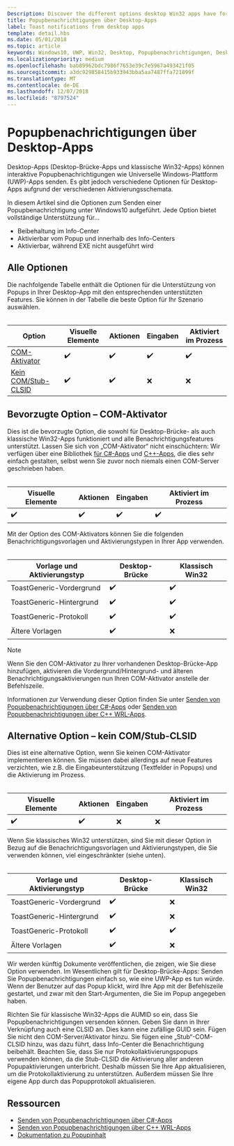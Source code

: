 ```yaml
---
Description: Discover the different options desktop Win32 apps have for sending toast notifications
title: Popupbenachrichtigungen über Desktop-Apps
label: Toast notifications from desktop apps
template: detail.hbs
ms.date: 05/01/2018
ms.topic: article
keywords: Windows10, UWP, Win32, Desktop, Popupbenachrichtigungen, Desktop-Brücke, Optionen zum Senden von Popups, COM-Server, COM-Aktivator, COM, gefälschter COM, kein COM, ohne COM, Senden von Popupbenachrichtigungen
ms.localizationpriority: medium
ms.openlocfilehash: bab89962bdc7986f7653e39c7e5967a493421f05
ms.sourcegitcommit: a3dc929858415b933943bba5aa7487ffa721899f
ms.translationtype: MT
ms.contentlocale: de-DE
ms.lasthandoff: 12/07/2018
ms.locfileid: "8797524"
---
```

# <a name="toast-notifications-from-desktop-apps"></a>Popupbenachrichtigungen über Desktop-Apps

Desktop-Apps (Desktop-Brücke-Apps und klassische Win32-Apps) können interaktive Popupbenachrichtigungen wie Universelle Windows-Plattform (UWP)-Apps senden. Es gibt jedoch verschiedene Optionen für Desktop-Apps aufgrund der verschiedenen Aktivierungsschemata.

In diesem Artikel sind die Optionen zum Senden einer Popupbenachrichtigung unter Windows10 aufgeführt. Jede Option bietet vollständige Unterstützung für...

* Beibehaltung im Info-Center
* Aktivierbar vom Popup und innerhalb des Info-Centers
* Aktivierbar, während EXE nicht ausgeführt wird

## <a name="all-options"></a>Alle Optionen

Die nachfolgende Tabelle enthält die Optionen für die Unterstützung von Popups in Ihrer Desktop-App mit den entsprechenden unterstützten Features. Sie können in der Tabelle die beste Option für Ihr Szenario auswählen.<br/><br/>

| Option | Visuelle Elemente | Aktionen | Eingaben | Aktiviert im Prozess |
| -- | -- | -- | -- | -- |
| [COM-Aktivator](#preferred-option---com-activator) | ✔️ | ✔️ | ✔️ | ✔️ |
| [Kein COM/Stub-CLSID](#alternative-option---no-com--stub-clsid) | ✔️ | ✔️ | ❌ | ❌ |


## <a name="preferred-option---com-activator"></a>Bevorzugte Option – COM-Aktivator

Dies ist die bevorzugte Option, die sowohl für Desktop-Brücke- als auch klassische Win32-Apps funktioniert und alle Benachrichtigungsfeatures unterstützt. Lassen Sie sich von „COM-Aktivator“ nicht einschüchtern: Wir verfügen über eine Bibliothek [für C#-Apps](send-local-toast-desktop.md) und [C++-Apps](send-local-toast-desktop-cpp-wrl.md), die dies sehr einfach gestalten, selbst wenn Sie zuvor noch niemals einen COM-Server geschrieben haben.<br/><br/>

| Visuelle Elemente | Aktionen | Eingaben | Aktiviert im Prozess |
| -- | -- | -- | -- |
| ✔️ | ✔️ | ✔️ | ✔️ |

Mit der Option des COM-Aktivators können Sie die folgenden Benachrichtigungsvorlagen und Aktivierungstypen in Ihrer App verwenden.<br/><br/>

| Vorlage und Aktivierungstyp | Desktop-Brücke | Klassisch Win32 |
| -- | -- | -- |
| ToastGeneric-Vordergrund | ✔️ | ✔️ |
| ToastGeneric-Hintergrund | ✔️ | ✔️ |
| ToastGeneric-Protokoll | ✔️ | ✔️ |
| Ältere Vorlagen | ✔️ | ❌ |

> [!NOTE]
> Wenn Sie den COM-Aktivator zu Ihrer vorhandenen Desktop-Brücke-App hinzufügen, aktivieren die Vordergrund/Hintergrund- und älteren Benachrichtigungsaktivierungen nun Ihren COM-Aktivator anstelle der Befehlszeile.

Informationen zur Verwendung dieser Option finden Sie unter [Senden von Popupbenachrichtigungen über C#-Apps](send-local-toast-desktop.md) oder [Senden von Popupbenachrichtigungen über C++ WRL-Apps](send-local-toast-desktop-cpp-wrl.md).


## <a name="alternative-option---no-com--stub-clsid"></a>Alternative Option – kein COM/Stub-CLSID

Dies ist eine alternative Option, wenn Sie keinen COM-Aktivator implementieren können. Sie müssen dabei allerdings auf neue Features verzichten, wie z.B. die Eingabeunterstützung (Textfelder in Popups) und die Aktivierung im Prozess.<br/><br/>

| Visuelle Elemente | Aktionen | Eingaben | Aktiviert im Prozess |
| -- | -- | -- | -- |
| ✔️ | ✔️ | ❌ | ❌ |

Wenn Sie klassisches Win32 unterstützen, sind Sie mit dieser Option in Bezug auf die Benachrichtigungsvorlagen und Aktivierungstypen, die Sie verwenden können, viel eingeschränkter (siehe unten).<br/><br/>

| Vorlage und Aktivierungstyp | Desktop-Brücke | Klassisch Win32 |
| -- | -- | -- |
| ToastGeneric-Vordergrund | ✔️ | ❌ |
| ToastGeneric-Hintergrund | ✔️ | ❌ |
| ToastGeneric-Protokoll | ✔️ | ✔️ |
| Ältere Vorlagen | ✔️ | ❌ |

Wir werden künftig Dokumente veröffentlichen, die zeigen, wie Sie diese Option verwenden. Im Wesentlichen gilt für Desktop-Brücke-Apps: Senden Sie Popupbenachrichtigungen einfach so, wie eine UWP-App es tun würde. Wenn der Benutzer auf das Popup klickt, wird Ihre App mit der Befehlszeile gestartet, und zwar mit den Start-Argumenten, die Sie im Popup angegeben haben.

Richten Sie für klassische Win32-Apps die AUMID so ein, dass Sie Popupbenachrichtigungen versenden können. Geben Sie dann in Ihrer Verknüpfung auch eine CLSID an. Dies kann eine zufällige GUID sein. Fügen Sie nicht den COM-Server/Aktivator hinzu. Sie fügen eine „Stub“-COM-CLSID hinzu, was dazu führt, dass Info-Center die Benachrichtigung beibehält. Beachten Sie, dass Sie nur Protokollaktivierungspopups verwenden können, da die Stub-CLSID die Aktivierung aller anderen Popupaktivierungen unterbricht. Deshalb müssen Sie Ihre App aktualisieren, um die Protokollaktivierung zu unterstützen. Außerdem müssen Sie Ihre eigene App durch das Popupprotokoll aktualisieren.


## <a name="resources"></a>Ressourcen

* [Senden von Popupbenachrichtigungen über C#-Apps](send-local-toast-desktop.md)
* [Senden von Popupbenachrichtigungen über C++ WRL-Apps](send-local-toast-desktop-cpp-wrl.md)
* [Dokumentation zu Popupinhalt](adaptive-interactive-toasts.md)